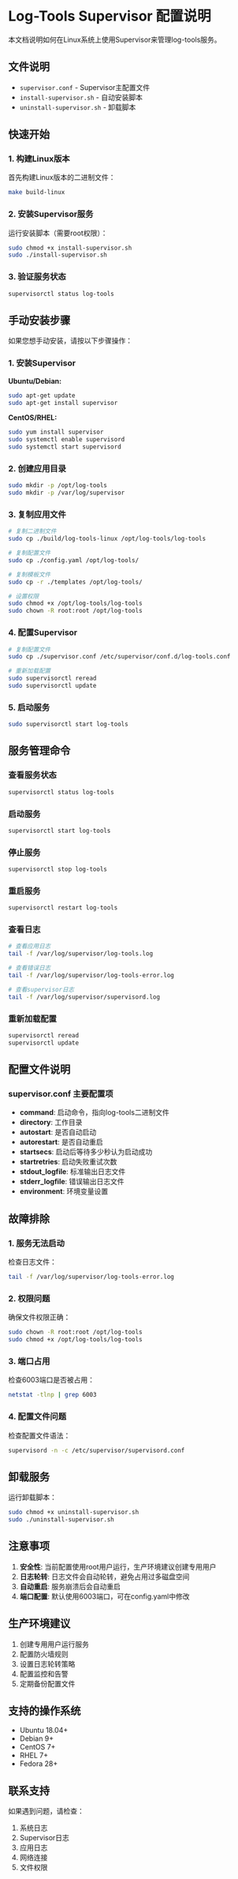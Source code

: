 # Log-Tools Supervisor 配置说明

本文档说明如何在Linux系统上使用Supervisor来管理log-tools服务。

## 文件说明

- `supervisor.conf` - Supervisor主配置文件
- `install-supervisor.sh` - 自动安装脚本
- `uninstall-supervisor.sh` - 卸载脚本

## 快速开始

### 1. 构建Linux版本

首先构建Linux版本的二进制文件：

```bash
make build-linux
```

### 2. 安装Supervisor服务

运行安装脚本（需要root权限）：

```bash
sudo chmod +x install-supervisor.sh
sudo ./install-supervisor.sh
```

### 3. 验证服务状态

```bash
supervisorctl status log-tools
```

## 手动安装步骤

如果您想手动安装，请按以下步骤操作：

### 1. 安装Supervisor

**Ubuntu/Debian:**
```bash
sudo apt-get update
sudo apt-get install supervisor
```

**CentOS/RHEL:**
```bash
sudo yum install supervisor
sudo systemctl enable supervisord
sudo systemctl start supervisord
```

### 2. 创建应用目录

```bash
sudo mkdir -p /opt/log-tools
sudo mkdir -p /var/log/supervisor
```

### 3. 复制应用文件

```bash
# 复制二进制文件
sudo cp ./build/log-tools-linux /opt/log-tools/log-tools

# 复制配置文件
sudo cp ./config.yaml /opt/log-tools/

# 复制模板文件
sudo cp -r ./templates /opt/log-tools/

# 设置权限
sudo chmod +x /opt/log-tools/log-tools
sudo chown -R root:root /opt/log-tools
```

### 4. 配置Supervisor

```bash
# 复制配置文件
sudo cp ./supervisor.conf /etc/supervisor/conf.d/log-tools.conf

# 重新加载配置
sudo supervisorctl reread
sudo supervisorctl update
```

### 5. 启动服务

```bash
sudo supervisorctl start log-tools
```

## 服务管理命令

### 查看服务状态
```bash
supervisorctl status log-tools
```

### 启动服务
```bash
supervisorctl start log-tools
```

### 停止服务
```bash
supervisorctl stop log-tools
```

### 重启服务
```bash
supervisorctl restart log-tools
```

### 查看日志
```bash
# 查看应用日志
tail -f /var/log/supervisor/log-tools.log

# 查看错误日志
tail -f /var/log/supervisor/log-tools-error.log

# 查看supervisor日志
tail -f /var/log/supervisor/supervisord.log
```

### 重新加载配置
```bash
supervisorctl reread
supervisorctl update
```

## 配置文件说明

### supervisor.conf 主要配置项

- **command**: 启动命令，指向log-tools二进制文件
- **directory**: 工作目录
- **autostart**: 是否自动启动
- **autorestart**: 是否自动重启
- **startsecs**: 启动后等待多少秒认为启动成功
- **startretries**: 启动失败重试次数
- **stdout_logfile**: 标准输出日志文件
- **stderr_logfile**: 错误输出日志文件
- **environment**: 环境变量设置

## 故障排除

### 1. 服务无法启动

检查日志文件：
```bash
tail -f /var/log/supervisor/log-tools-error.log
```

### 2. 权限问题

确保文件权限正确：
```bash
sudo chown -R root:root /opt/log-tools
sudo chmod +x /opt/log-tools/log-tools
```

### 3. 端口占用

检查6003端口是否被占用：
```bash
netstat -tlnp | grep 6003
```

### 4. 配置文件问题

检查配置文件语法：
```bash
supervisord -n -c /etc/supervisor/supervisord.conf
```

## 卸载服务

运行卸载脚本：

```bash
sudo chmod +x uninstall-supervisor.sh
sudo ./uninstall-supervisor.sh
```

## 注意事项

1. **安全性**: 当前配置使用root用户运行，生产环境建议创建专用用户
2. **日志轮转**: 日志文件会自动轮转，避免占用过多磁盘空间
3. **自动重启**: 服务崩溃后会自动重启
4. **端口配置**: 默认使用6003端口，可在config.yaml中修改

## 生产环境建议

1. 创建专用用户运行服务
2. 配置防火墙规则
3. 设置日志轮转策略
4. 配置监控和告警
5. 定期备份配置文件

## 支持的操作系统

- Ubuntu 18.04+
- Debian 9+
- CentOS 7+
- RHEL 7+
- Fedora 28+

## 联系支持

如果遇到问题，请检查：
1. 系统日志
2. Supervisor日志
3. 应用日志
4. 网络连接
5. 文件权限
